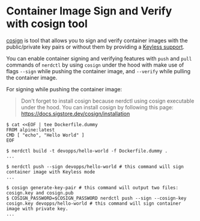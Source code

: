# Container Image Sign and Verify with cosign tool

[cosign](https://github.com/sigstore/cosign) is tool that allows you to sign and verify container images with the
public/private key pairs or without them by providing
a [Keyless support](https://github.com/sigstore/cosign/blob/main/KEYLESS.md).

You can enable container signing and verifying features with `push` and `pull` commands of `nerdctl` by using `cosign`
under the hood with make use of flags `--sign` while pushing the container image, and `--verify` while pulling the
container image.

For signing while pushing the container image:

> Don't forget to install cosign because nerdctl using cosign executable under the hood.
> You can install cosign by following this page: https://docs.sigstore.dev/cosign/installation

```shell
$ cat <<EOF | tee Dockerfile.dummy
FROM alpine:latest
CMD [ "echo", "Hello World" ]
EOF

$ nerdctl build -t devopps/hello-world -f Dockerfile.dummy .
...

$ nerdctl push --sign devopps/hello-world # this command will sign container image with Keyless mode
...

$ cosign generate-key-pair # this command will output two files: cosign.key and cosign.pub
$ COSIGN_PASSWORD=$COSIGN_PASSWORD nerdctl push --sign --cosign-key cosign.key devopps/hello-world # this command will sign container image with private key.
...
```